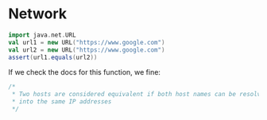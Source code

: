 # Network

```scala mdoc
import java.net.URL
val url1 = new URL("https://www.google.com")
val url2 = new URL("https://www.google.com")
assert(url1.equals(url2))
```

If we check the docs for this function, we fine:
```java
/*
 * Two hosts are considered equivalent if both host names can be resolved
 * into the same IP addresses
 */
```